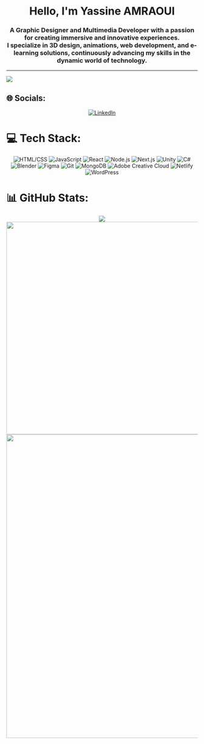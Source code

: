 <h1 align="center">Hello, I'm Yassine AMRAOUI</h1>
<h3 align="center">A Graphic Designer and Multimedia Developer with a passion for creating immersive and innovative experiences. <br> I specialize in 3D design, animations, web development, and e-learning solutions, continuously advancing my skills in the dynamic world of technology.</h3>

---

[![](https://visitcount.itsvg.in/api?id=YassineAmraouiDev&icon=0&color=9)](https://visitcount.itsvg.in)

## 🌐 Socials:

<p align="center">
    <a target="_blank" href="www.linkedin.com/in/yassine-amraoui-4810921a1"><img src="https://img.shields.io/badge/LinkedIn-%230077B5.svg?style=for-the-badge&logo=linkedin&logoColor=white" alt="LinkedIn"></a>
</p>

# 💻 Tech Stack:

<p align="center">
  <img src="https://img.shields.io/badge/HTML-CSS-E34F26?style=for-the-badge&logo=html5&logoColor=white" alt="HTML/CSS">
  <img src="https://img.shields.io/badge/JavaScript-F7DF1E?style=for-the-badge&logo=javascript&logoColor=black" alt="JavaScript">
  <img src="https://img.shields.io/badge/React-61DAFB?style=for-the-badge&logo=react&logoColor=black" alt="React">
  <img src="https://img.shields.io/badge/Node.js-339933?style=for-the-badge&logo=node.js&logoColor=white" alt="Node.js">
    <img src="https://img.shields.io/badge/Next.js-000000?style=for-the-badge&logo=nextdotjs&logoColor=white" alt="Next.js">
  <img src="https://img.shields.io/badge/Unity-000000?style=for-the-badge&logo=unity&logoColor=white" alt="Unity">
  <img src="https://img.shields.io/badge/C%23-239120?style=for-the-badge&logo=c-sharp&logoColor=white" alt="C#">
  <img src="https://img.shields.io/badge/Blender-F5792A?style=for-the-badge&logo=blender&logoColor=white" alt="Blender">
  <img src="https://img.shields.io/badge/Figma-%23F24E1E.svg?style=for-the-badge&logo=figma&logoColor=white" alt="Figma">
  <img src="https://img.shields.io/badge/Git-%23F05033.svg?style=for-the-badge&logo=git&logoColor=white" alt="Git">
  <img src="https://img.shields.io/badge/MongoDB-%234ea94b.svg?style=for-the-badge&logo=mongodb&logoColor=white" alt="MongoDB">
    <img src="https://img.shields.io/badge/Adobe%20Creative%20Cloud-FF0000?style=for-the-badge&logo=adobecreativecloud&logoColor=white" alt="Adobe Creative Cloud">
    <img src="https://img.shields.io/badge/Netlify-00C7B7?style=for-the-badge&logo=netlify&logoColor=white" alt="Netlify">
<img src="https://img.shields.io/badge/WordPress-21759B?style=for-the-badge&logo=wordpress&logoColor=white" alt="WordPress">

  
</p>

# 📊 GitHub Stats:

<div align="center">
    <img src="https://github-profile-trophy.vercel.app/?username=ni-ssay&theme=chalk&column=2&row=2&margin-w=0&margin-h=1"/>
    <img width="560" style="object-fit: stretch;" src="https://streak-stats.demolab.com?user=ni-ssay&theme=dracula&date_format=M%20j%5B%2C%20Y%5D&mode=weekly"/>
</div>
<div align="center">
    <img width="800" src="https://github-profile-summary-cards.vercel.app/api/cards/profile-details?username=ni-ssay&theme=dracula">
</div>

